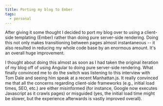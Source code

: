 ```yaml
---
title: Porting my blog to Ember
tags:
  - personal
---
```


After giving it some thought I decided to port my blog over to using a client-side templating (Ember) rather than doing pure server-side rendering. Doing this not only makes transitioning between pages almost instantaneous -- it also resulted in reducing my whole code base by an enormous amount. It's an overall huge improvement.

I thought about doing this almost as soon as I had taken the original iteration of my blog off of using Angular to doing pure server-side rendering. What finally convinced me to do the switch was listening to this interview with Tom Dale and seeing him speak at a recent Manhattan.js. It really convinced me that all the concerns regarding client-side frameworks (e.g., initial load times, SEO, etc.) are either misinformed (for instance, Google now executes Javascript as it crawls pages) or misguided (yes, the initial load time might be slower, but the experience afterwards is vastly improved overall).